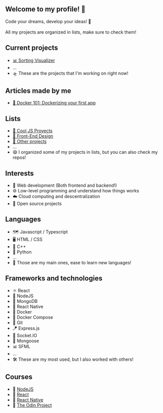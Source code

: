 ## Welcome to my profile! 🥞

Code your dreams, develop your ideas! 🚀
<br><br>
All my projects are organized in lists, make sure to check them!

## Current projects
- [📊 Sorting Visualizer](https://github.com/alesbe/sorting-visualizer)
- ...
- 🛸 These are the projects that I'm working on right now!

## Articles made by me
- [🐳 Docker 101: Dockerizing your first app](https://medium.com/@alesbe/docker-101-dockerizing-your-first-app-650613959cf7)

## Lists
- [🚀 Cool JS Proyects](https://github.com/stars/alesbe/lists/cool-js-proyects)
- [🎨 Front-End Design](https://github.com/stars/alesbe/lists/front-end-design)
- [🧭 Other projects](https://github.com/stars/alesbe/lists/other-projects)
- ...
- 😄 I organized some of my projects in lists, but you can also check my repos!

## Interests
- 🔮 Web development (Both frontend and backend!)
- ⚙️ Low-level programming and understand how things works
- ☁️ Cloud computing and descentralization
- 🧰 Open source projects

## Languages
- 🗺️ Javascript / Typescript
- 🖥️ HTML / CSS
- 🔩 C++
- 🐍 Python
- ...
- 🧠 Those are my main ones, ease to learn new languages!

## Frameworks and technologies
- ⚛️ React
- 🔋 NodeJS
- 🍃 MongoDB
- 📱 React Native
- 🐳 Docker
- 🐋 Docker Compose
- 🧶 Git
- 🪁 Express.js
- 🎢 Socket.IO
- 🌿 Mongoose
- 📊 SFML
- ...
- 🛠️ These are my most used, but I also worked with others!

## Courses
- 📗 [NodeJS](https://www.udemy.com/course/node-de-cero-a-experto/)
- 📘 [React](https://www.udemy.com/course/react-cero-experto/)
- 📙 [React Native](https://www.udemy.com/course/react-native-fh/)
- 📕 [The Odin Project](https://www.theodinproject.com/)

<!--
## Codewars
[![Codewars Badge](https://www.codewars.com/users/alesbe/badges/large)](https://www.codewars.com/users/alesbe)

<br>
<h3 align="center">⬇️🎨 Check my pinned projects! 🎨⬇️</h3>
-->
